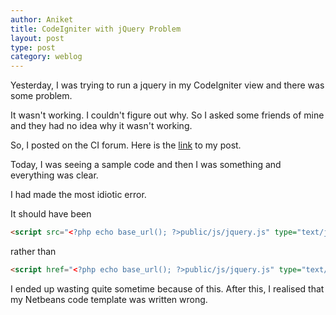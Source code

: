 ```yaml
---
author: Aniket
title: CodeIgniter with jQuery Problem
layout: post
type: post
category: weblog
---
```


Yesterday, I was trying to run a jquery in my CodeIgniter view and there was some problem.

It wasn't working. I couldn't figure out why. So I asked some friends of mine and they had no idea why it wasn't working.

So, I posted on the CI forum. Here is the [link](http://codeigniter.com/forums/viewthread/194701) to my post.

Today, I was seeing a sample code and then I was something and everything was clear.

I had made the most idiotic error.

It should have been
```html
<script src="<?php echo base_url(); ?>public/js/jquery.js" type="text/javascript"></script>
```

rather than
```html
<script href="<?php echo base_url(); ?>public/js/jquery.js" type="text/javascript"></script>
```

I ended up wasting quite sometime because of this. After this, I realised that my Netbeans code template was written wrong.